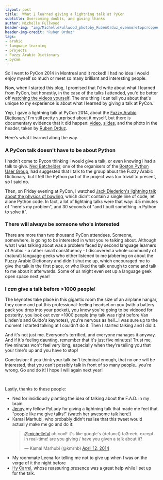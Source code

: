 ```yaml
---
layout: post
title:  What I learned giving a lightning talk at PyCon
subtitle: Overcoming doubts, and giving thanks
author: Michelle Fullwood
header-img: "img/MichelleFullwood_photoby_RubenOrduz_evenmoretopcropped_burned.jpg"
header-img-credit: "Ruben Orduz"
tags: 
- arabic
- language-learning
- projects
- Fuzzy Arabic Dictionary
- pycon
---
```


So I went to PyCon 2014 in Montreal and it rocked! I had no idea I would enjoy myself so much or meet so many brilliant and interesting people. 

Now, when I started this blog, I promised that I'd write about what I learned from PyCon, but honestly, in the case of the talks I attended, you'd be better off <a href="http://pyvideo.org/category/50/pycon-us-2014">watching the videos yourself</a>. The one thing I can tell you about that's unique to my experience is about what I learned by giving a talk at PyCon.

Yep, I gave a lightning talk at PyCon 2014, about the <a href="http://fuzzyarabic.herokuapp.com">Fuzzy Arabic Dictionary</a>! I'm still pretty surprised about it myself, but there is documentary evidence that it did happen: <a href="https://www.youtube.com/watch?v=xcXheAWy7cU#t=1547">video</a>, <a href="{{ site.baseurl }}/assets/images/201404/michelleful_pycon2014_lightningtalk.pdf">slides</a>, and the photo in the header, taken by <a href="http://twitter.com/WallOfFire">Ruben Orduz</a>.

<!--<a href="https://www.dropbox.com/sh/vuqkfd3fnyetahw/swsOTBUVRJ#lh:null-DSCF1499.jpg"><img width="100%" src="{{ site.baseurl }}/assets/images/201404/michelleful_pycon_by_ruben_orduz.jpg"></a>-->

Here's what I learned along the way.

### A PyCon talk doesn't have to be about Python

I hadn't come to Pycon thinking I would give a talk, or even knowing I had a talk to give. [Ned Batchelder](http://nedbatchelder.com/), one of the organisers of the [Boston Python User Group](http://www.meetup.com/bostonpython/), had suggested that I talk to the group about the Fuzzy Arabic Dictionary, but I felt the Python part of the project was too trivial to present, so I said no.

Then, on Friday evening at PyCon, I watched <a href="https://www.youtube.com/watch?v=RLDXh2UiGq8#t=2815">Jack Diederich's lightning talk about the physics of bowling</a>, which didn't contain a single line of code, let alone Python code. In fact, a lot of lightning talks were that way: 4.5 minutes of "here's my problem", and 30 seconds of "and I built something in Python to solve it".

### There will always be someone who's interested

There are more than two thousand PyCon attendees. Someone, somewhere, is going to be interested in what you're talking about. Although what I was talking about was a problem faced by second language learners of Arabic - a rather small constituency - I discovered a whole community of (natural) language geeks who either listened to me jabbering on about the Fuzzy Arabic Dictionary and didn't shut me up, which encouraged me to give the talk in the first place, or who liked the talk enough to come and talk to me about it afterwards. Some of us might even set up a language geek open space next year!

### I *can* give a talk before >1000 people!

The keynotes take place in this gigantic room the size of an airplane hangar, they come and put this professional-feeling headset on you (with a battery pack you drop into your pocket), you know you're going to be videoed for posterity, you look out over >1000 people (my talk was right before Van Linden's and Guido's keynotes), you're nervous as hell...I was sure up to the moment I started talking at I couldn't do it. Then I started talking and I did it.

And it's not just me. Everyone's terrified, and everyone manages it anyway. And if it's feeling daunting, remember that it's just five minutes! Trust me, five minutes won't feel very long, especially when they're telling you that your time's up and you have to stop!

Conclusion: if you think your talk isn't technical enough, that no one will be interested, that you can't possibly talk in front of so many people...you're wrong. Go and do it! I hope I will again next year!

<br/>

Lastly, thanks to these people: 
<ul>
 <li>Ned for insidiously planting the idea of talking about the F.A.D. in my brain</li>
 <li><a href="http://caretdashcaret.wordpress.com/">Jenny</a> my fellow PyLady for giving a lightning talk that made me feel that "people like me give talks!" (watch her awesome talk <a href="https://www.youtube.com/watch?v=RLDXh2UiGq8#t=3134">here</a>!)</li>
 <li>Kamal Marhubi, who probably didn't realise that this tweet would actually make me go and do it:
    
 <blockquote class="twitter-tweet" lang="en"><p><a href="https://twitter.com/michelleful">@michelleful</a> oh cool! it&#39;s like google&#39;s (defunct) ta3reeb, except in real-time! are you giving / have you given a talk about it?</p>&mdash; Kamal Marhubi (@kmrhb) <a href="https://twitter.com/kmrhb/statuses/454816921830293505">April 12, 2014</a></blockquote>
<script async src="//platform.twitter.com/widgets.js" charset="utf-8"></script>   
    
 </li>
 <li>My roommate Leena for telling me not to give up when I was on the verge of it the night before</li>
 <li><a href="https://twitter.com/grepdisc">Hy Carrel</a>, whose reassuring presence was a great help while I set up for the talk.</li>
</ul>
